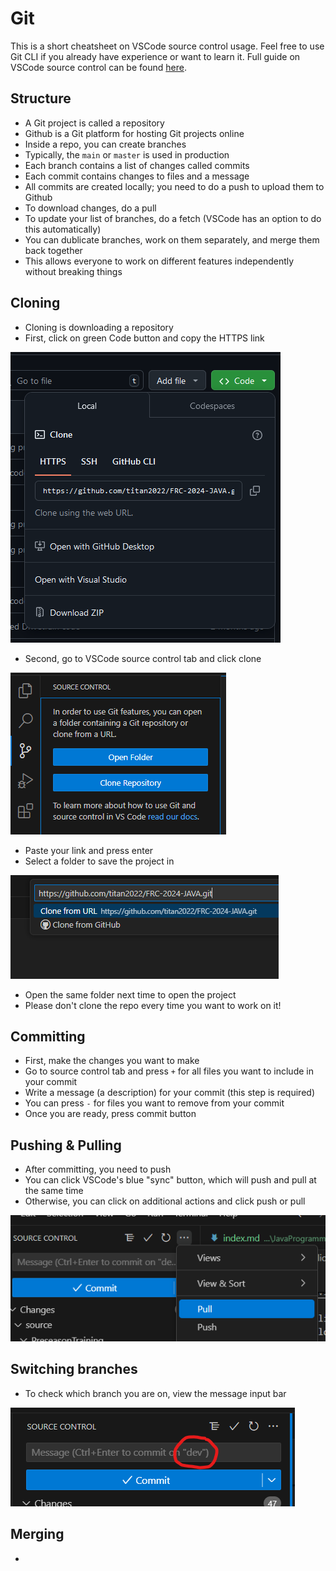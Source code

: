 # Git

This is a short cheatsheet on VSCode source control usage. Feel free to use Git CLI if you already have experience or want to learn it. Full guide on VSCode source control can be found [here](https://code.visualstudio.com/docs/sourcecontrol/overview).

## Structure

* A Git project is called a repository
* Github is a Git platform for hosting Git projects online
* Inside a repo, you can create branches
* Typically, the `main` or `master` is used in production
* Each branch contains a list of changes called commits
* Each commit contains changes to files and a message
* All commits are created locally; you need to do a push to upload them to Github
* To download changes, do a pull
* To update your list of branches, do a fetch (VSCode has an option to do this automatically)
* You can dublicate branches, work on them separately, and merge them back together
* This allows everyone to work on different features independently without breaking things

## Cloning

* Cloning is downloading a repository
* First, click on green Code button and copy the HTTPS link

![Copying HTTPS link](./git_clone.png "Copying HTTPS link")

* Second, go to VSCode source control tab and click clone

![Cloning](./vsc_clone.png "Cloning")

* Paste your link and press enter
* Select a folder to save the project in

![Pasting](./vsc_paste.png "Pasting")

* Open the same folder next time to open the project
* Please don't clone the repo every time you want to work on it!

## Committing

* First, make the changes you want to make
* Go to source control tab and press `+` for all files you want to include in your commit
* Write a message (a description) for your commit (this step is required)
* You can press `-` for files you want to remove from your commit
* Once you are ready, press commit button

## Pushing & Pulling

* After committing, you need to push
* You can click VSCode's blue "sync" button, which will push and pull at the same time
* Otherwise, you can click on additional actions and click push or pull

![Push/pull actions](./vsc_push_pull.png "Push/pull actions")

## Switching branches

* To check which branch you are on, view the message input bar 

![Checking branch](./vsc_branch.png "Checking branch")

## Merging

* 